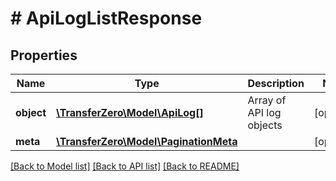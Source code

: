 # # ApiLogListResponse

## Properties

Name | Type | Description | Notes
------------ | ------------- | ------------- | -------------
**object** | [**\TransferZero\Model\ApiLog[]**](ApiLog.md) | Array of API log objects | [optional] 
**meta** | [**\TransferZero\Model\PaginationMeta**](PaginationMeta.md) |  | [optional] 

[[Back to Model list]](../../README.md#documentation-for-models) [[Back to API list]](../../README.md#documentation-for-api-endpoints) [[Back to README]](../../README.md)


